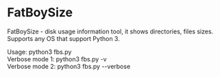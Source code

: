 # FatBoySize

FatBoySize - disk usage information tool, it shows directories, files sizes.  
Supports any OS that support Python 3.  

Usage:          python3 fbs.py  
Verbose mode 1: python3 fbs.py -v  
Verbose mode 2: python3 fbs.py --verbose